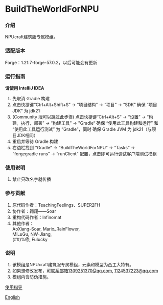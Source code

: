 # BuildTheWorldForNPU

### 介绍
NPUcraft建筑服专属模组。

### 适配版本
Forge：1.21.7-forge-57.0.2，以后可能会有更新

### 运行指南
**请使用 IntelliJ IDEA**
1. 先取消 Gradle 构建
2. 点击快捷键“Ctrl+Alt+Shift+S” -> “项目结构” -> “项目” -> “SDK” 确保 “项目JDK” 为 jdk21
3. (Community 版可以跳过此步骤) 点击快捷键“Ctrl+Alt+S” -> “设置”  -> “构建，执行，部署” -> “构建工具” -> "Gradle“ 确保 “使用此工具构建和运行” 和 “使用此工具运行测试” 为 “Gradle”，同时 确保 Gradle JVM 为 jdk21（与项目JDK相同）
4. 重启并等待 Gradle 构建
5. 右边栏找到 “Gradle” -> “BuildTheWorldForNPU”  -> “Tasks” -> “forgegradle runs” -> “runClient” 配置，点击即可运行调试客户端测试模组

### 使用说明

1.  禁止只改名字就传播

### 参与贡献

1.  原代码作者：TeachingFeelings、SUPER2FH
2.  协作者：翱翔——Soar
3.  重构代码作者：Infinomat
4.  其他作者：\
    AoXiang-Soar, Mario_RainFlower,\
    MiLuGu, NW-Jiang, \
    (##)%@, Fulucky

### 说明

1.  该模组是NPUcraft建筑服专属模组，元素和模型为西工大特有。
2.  如果想修改发布，可联系邮箱1309251370@qq.com, 1124537223@qq.com
3.  模组内含防伪措施。

[使用指导](Instructions.zh_cn.md)


[English](README.en_us.md)